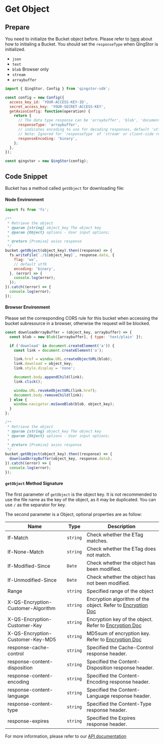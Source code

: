 # Get Object

## Prepare

You need to initialize the Bucket object before. Please refer to [here](./initialize_config_and_qingstor.md) about how to initialing a Bucket. You should set the `responseType` when QingStor is initialized.

- `json`
- `text`
- `blob` Browser only
- `stream`
- `arraybuffer`

```javascript
import { QingStor, Config } from 'qingstor-sdk';

const config = new Config({
  access_key_id: 'YOUR-ACCESS-KEY-ID',
  secret_access_key: 'YOUR-SECRET-ACCESS-KEY',
  getAxiosConfig: function(operation) {
    return {
      // The data type response can be 'arraybuffer', 'blob', 'document', 'json', 'text', 'stream', default 'json'
      responseType: 'arraybuffer',
      // indicates encoding to use for decoding responses, default 'utf8'
      // Note: Ignored for `responseType` of 'stream' or client-side requests
      responseEncoding: 'binary',
    };
  },
});

const qingstor = new QingStor(config);
```

## Code Snippet

Bucket has a method called `getObject` for downloading file:

#### Node Environment

```javascript
import fs from 'fs';

/**
 * Retrieve the object
 * @param {string} object_key The object key
 * @param {Object} options - User input options;
 *
 * @return {Promise} axios response
 */
bucket.getObject(object_key).then((response) => {
  fs.writeFile(`./${object_key}`, response.data, {
    flag: 'wx',
    // default utf8
    encoding: 'binary',
  }, (error) => {
    console.log(error);
  });
}).catch((error) => {
  console.log(error);
});
```

#### Browser Environment

Please set the corresponding CORS rule for this bucket when accessing the bucket subresource in a browser, otherwise the request will be blocked.

```javascript
const downloadArrayBuffer = (object_key, arraybuffer) => {
  const blob = new Blob([arraybuffer], { type: 'text/plain' });

  if ('download' in document.createElement('a')) {
    const link = document.createElement('a');

    link.href = window.URL.createObjectURL(blob);
    link.download = object_key;
    link.style.display = 'none';

    document.body.appendChild(link);
    link.click();

    window.URL.revokeObjectURL(link.href);
    document.body.removeChild(link);
  } else {
    window.navigator.msSaveBlob(blob, object_key);
  }
};

/**
 * Retrieve the object
 * @param {string} object_key The object key
 * @param {Object} options - User input options;
 *
 * @return {Promise} axios response
 */
bucket.getObject(object_key).then((response) => {
  downloadArrayBuffer(object_key, response.data);
}).catch((error) => {
  console.log(error);
});
```

#### `getObject` Method Signature

The first parameter of `getObject` is the object key. It is not recommended to use the file name as the key of the object, as it may be duplicated. You can use `/` as the separator for key.

The second parameter is a Object, optional properties are as follow:

| Name     | Type     | Description   |
| ------------------ | -------- | -------------------------------------------------------------------------------------------------------------------------------------------------------------------------------------------------------------------- |
| If-Match | `string` | Check whether the ETag matches. |
| If-None-Match | `string` | Check whether the ETag does not match.  |
| If-Modified-Since | `Date` | Check whether the object has been modified.  |
| If-Unmodified-Since | `Date` | Check whether the object has not been modified. |
| Range | `string` | Specified range of the object |
| X-QS-Encryption-Customer-Algorithm | `string` | Encryption algorithm of the object. Refer to [Encryption Doc](https://docsv4.qingcloud.com/user_guide/storage/object_storage/api/object/encryption/)|
| X-QS-Encryption-Customer-Key | `string` | Encryption key of the object. Refer to [Encryption Doc](https://docsv4.qingcloud.com/user_guide/storage/object_storage/api/object/encryption/)|
| X-QS-Encryption-Customer-Key-MD5 | `string` | MD5sum of encryption key. Refer to [Encryption Doc](https://docsv4.qingcloud.com/user_guide/storage/object_storage/api/object/encryption/)|
| response-cache-control | `string` | Specified the Cache-Control response header. |
| response-content-disposition | `string` | Specified the Content-Disposition response header. |
| response-content-encoding | `string` | Specified the Content-Encoding response header. |
| response-content-language | `string` | Specified the Content-Language response header. |
| response-content-type | `string` | Specified the Content-Type response header. |
| response-expires | `string` | Specified the Expires response header. |

For more information, please refer to our [API documentation](https://docsv3.qingcloud.com/storage/object-storage/api/object/basic_opt/get/)
